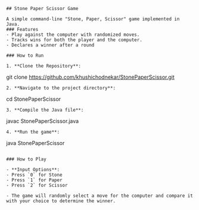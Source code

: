 
```
## Stone Paper Scissor Game

A simple command-line "Stone, Paper, Scissor" game implemented in Java. 
### Features
- Play against the computer with randomized moves.
- Tracks wins for both the player and the computer.
- Declares a winner after a round

### How to Run

1. **Clone the Repository**:
   ```
   git clone https://github.com/khushichodnekar/StonePaperScissor.git
   ```
2. **Navigate to the project directory**:
   ```
   cd StonePaperScissor
   ```
3. **Compile the Java file**:
   ```
   javac StonePaperScissor.java
   ```
4. **Run the game**:
   ```
   java StonePaperScissor
   ```

### How to Play

- **Input Options**:
  - Press `0` for Stone
  - Press `1` for Paper
  - Press `2` for Scissor

- The game will randomly select a move for the computer and compare it with your choice to determine the winner.


